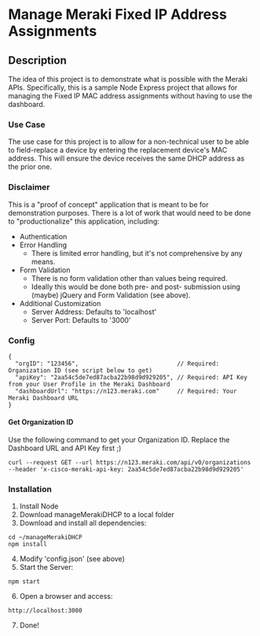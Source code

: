 # Manage Meraki Fixed IP Address Assignments

## Description

The idea of this project is to demonstrate what is possible with the Meraki APIs. Specifically, this is a sample Node Express project that allows for managing the Fixed IP MAC address assignments without having to use the dashboard. 

### Use Case

The use case for this project is to allow for a non-technical user to be able to field-replace a device by entering the replacement device's MAC address. This will ensure the device receives the same DHCP address as the prior one.

### Disclaimer

This is a "proof of concept" application that is meant to be for demonstration purposes. There is a lot of work that would need to be done to "productionalize" this application, including:
- Authentication
- Error Handling
  - There is limited error handling, but it's not comprehensive by any means.
- Form Validation
  - There is no form validation other than values being required.
  - Ideally this would be done both pre- and post- submission using (maybe) jQuery and Form Validation (see above).
- Additional Customization
  - Server Address: Defaults to 'localhost'
  - Server Port: Defaults to '3000'

### Config

```
{
  "orgID": "123456",                            // Required: Organization ID (see script below to get)
  "apiKey": "2aa54c5de7ed87acba22b98d9d929205", // Required: API Key from your User Profile in the Meraki Dashboard
  "dashboardUrl": "https://n123.meraki.com"     // Required: Your Meraki Dashboard URL
}
```
#### Get Organization ID

Use the following command to get your Organization ID. Replace the Dashboard URL and API Key first ;)

```
curl --request GET --url https://n123.meraki.com/api/v0/organizations --header 'x-cisco-meraki-api-key: 2aa54c5de7ed87acba22b98d9d929205'
```

### Installation
1. Install Node
2. Download manageMerakiDHCP to a local folder
3. Download and install all dependencies:

  ```
  cd ~/manageMerakiDHCP
  npm install
  ```
4. Modify 'config.json' (see above)
5. Start the Server:

  ```
  npm start
  ```
6. Open a browser and access:

  ```
  http://localhost:3000
  ```
7. Done!
